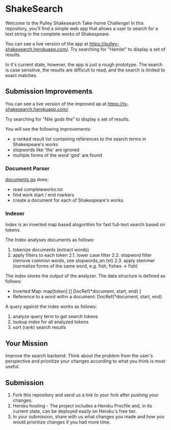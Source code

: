 # ShakeSearch

Welcome to the Pulley Shakesearch Take-home Challenge! In this repository,
you'll find a simple web app that allows a user to search for a text string in
the complete works of Shakespeare.

You can see a live version of the app at
https://pulley-shakesearch.herokuapp.com/. Try searching for "Hamlet" to display
a set of results.

In it's current state, however, the app is just a rough prototype. The search is
case sensitive, the results are difficult to read, and the search is limited to
exact matches.

## Submission Improvements 

You can see a live version of the improved ap at https://ts-shakesearch.herokuapp.com/.

Try searching for "Nile gods the" to display s set of results.

You will see the following improvements:
* a ranked result list containing references to the search terms in Shakespeare's works
* stopwords like 'the' are ignored
* multiple forms of the word 'god' are found

### Document Parser

[documents.go](./documents.go) does:

* read completeworks.txt
* find work start / end markers
* create a document for each of Shakespeare's works

### Indexer

Index is an inverted map based alogorithm for fast full-text search based on tokens.

The Index analyses documents as follows:
1. tokenize documents (extract words)
2. apply filters to each token
2.1. lower case filter
2.2. stopword filter (remove common words, see stopwords_en.txt)
2.3. apply stemmer (normalize forms of the same word, e.g. fish, fishes -> fish)

The index stores the output of the analyzer. The data structure is defined as follows:
* Inverted Map: map[token] [] DocRef(*document, start, end) ]
* Reference to a word withn a document: DocRef(*document, start, end)

A query against the index works as follows:
1. analyze query term to get search tokens
2. lookup index for all analyzed tokens
3. sort (rank) search results


## Your Mission

Improve the search backend. Think about the problem from the user's perspective
and prioritize your changes according to what you think is most useful.

## Submission

1. Fork this repository and send us a link to your fork after pushing your changes. 
2. Heroku hosting - The project includes a Heroku Procfile and, in its
current state, can be deployed easily on Heroku's free tier.
3. In your submission, share with us what changes you made and how you would prioritize changes if you had more time.


